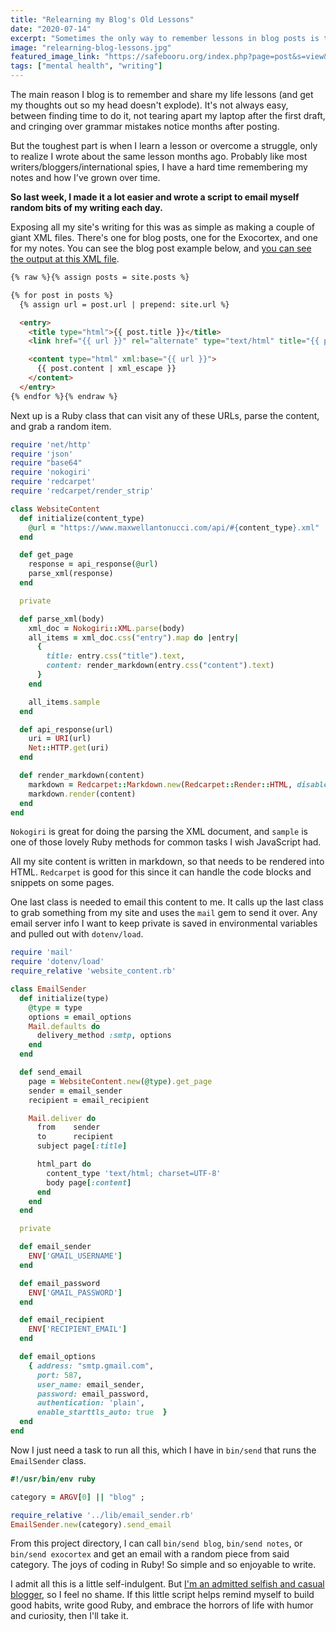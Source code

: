 ```yaml
---
title: "Relearning my Blog's Old Lessons"
date: "2020-07-14"
excerpt: "Sometimes the only way to remember lessons in blog posts is to email them to myself."
image: "relearning-blog-lessons.jpg"
featured_image_link: "https://safebooru.org/index.php?page=post&s=view&id=2075257"
tags: ["mental health", "writing"]
---
```


The main reason I blog is to remember and share my life lessons (and get my thoughts out so my head doesn't explode). It's not always easy, between finding time to do it, not tearing apart my laptop after the first draft, and cringing over grammar mistakes notice months after posting.

But the toughest part is when I learn a lesson or overcome a struggle, only to realize I wrote about the same lesson months ago. Probably like most writers/bloggers/international spies, I have a hard time remembering my notes and how I've grown over time.

**So last week, I made it a lot easier and wrote a script to email myself random bits of my writing each day.**

Exposing all my site's writing for this was as simple as making a couple of giant XML files. There's one for blog posts, one for the Exocortex, and one for my notes. You can see the blog post example below, and [you can see the output at this XML file](/rss.xml).

```html
{% raw %}{% assign posts = site.posts %}

{% for post in posts %}
  {% assign url = post.url | prepend: site.url %}

  <entry>
    <title type="html">{{ post.title }}</title>
    <link href="{{ url }}" rel="alternate" type="text/html" title="{{ post.title }}"/>

    <content type="html" xml:base="{{ url }}">
      {{ post.content | xml_escape }}
    </content>
  </entry>
{% endfor %}{% endraw %}
```

Next up is a Ruby class that can visit any of these URLs, parse the content, and grab a random item.

```ruby
require 'net/http'
require 'json'
require "base64"
require 'nokogiri'
require 'redcarpet'
require 'redcarpet/render_strip'

class WebsiteContent
  def initialize(content_type)
    @url = "https://www.maxwellantonucci.com/api/#{content_type}.xml"
  end

  def get_page
    response = api_response(@url)
    parse_xml(response)
  end

  private

  def parse_xml(body)
    xml_doc = Nokogiri::XML.parse(body)
    all_items = xml_doc.css("entry").map do |entry|
      {
        title: entry.css("title").text,
        content: render_markdown(entry.css("content").text)
      }
    end

    all_items.sample
  end

  def api_response(url)
    uri = URI(url)
    Net::HTTP.get(uri)
  end

  def render_markdown(content)
    markdown = Redcarpet::Markdown.new(Redcarpet::Render::HTML, disable_indented_code_blocks: true, fenced_code_blocks: true)
    markdown.render(content)
  end
end
```

`Nokogiri` is great for doing the parsing the XML document, and `sample` is one of those lovely Ruby methods for common tasks I wish JavaScript had.

All my site content is written in markdown, so that needs to be rendered into HTML. `Redcarpet` is good for this since it can handle the code blocks and snippets on some pages.

One last class is needed to email this content to me. It calls up the last class to grab something from my site and uses the `mail` gem to send it over. Any email server info I want to keep private is saved in environmental variables and pulled out with `dotenv/load`.

```ruby
require 'mail'
require 'dotenv/load'
require_relative 'website_content.rb'

class EmailSender
  def initialize(type)
    @type = type
    options = email_options
    Mail.defaults do
      delivery_method :smtp, options
    end
  end

  def send_email
    page = WebsiteContent.new(@type).get_page
    sender = email_sender
    recipient = email_recipient

    Mail.deliver do
      from    sender
      to      recipient
      subject page[:title]

      html_part do
        content_type 'text/html; charset=UTF-8'
        body page[:content]
      end
    end
  end

  private

  def email_sender
    ENV['GMAIL_USERNAME']
  end

  def email_password
    ENV['GMAIL_PASSWORD']
  end

  def email_recipient
    ENV['RECIPIENT_EMAIL']
  end

  def email_options
    { address: "smtp.gmail.com",
      port: 587,
      user_name: email_sender,
      password: email_password,
      authentication: 'plain',
      enable_starttls_auto: true  }
  end
end
```

Now I just need a task to run all this, which I have in `bin/send` that runs the `EmailSender` class.

```ruby
#!/usr/bin/env ruby

category = ARGV[0] || "blog" ;

require_relative '../lib/email_sender.rb'
EmailSender.new(category).send_email
```

From this project directory, I can call `bin/send blog`, `bin/send notes`, or `bin/send exocortex` and get an email with a random piece from said category. The joys of coding in Ruby! So simple and so enjoyable to write.

I admit all this is a little self-indulgent. But [I'm an admitted selfish and casual blogger](URLHERE), so I feel no shame. If this little script helps remind myself to build good habits, write good Ruby, and embrace the horrors of life with humor and curiosity, then I'll take it.

